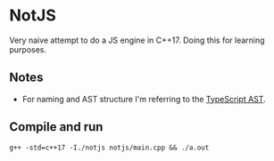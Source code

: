 # NotJS

Very naive attempt to do a JS engine in C++17. Doing this for learning purposes.

## Notes

- For naming and AST structure I'm referring to the [TypeScript AST](https://ts-ast-viewer.com/).

## Compile and run

```
g++ -std=c++17 -I./notjs notjs/main.cpp && ./a.out
```
